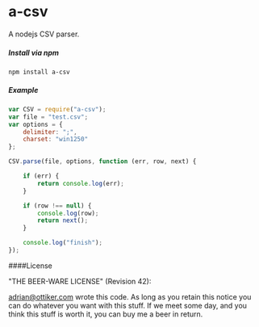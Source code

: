 a-csv
=====

A nodejs CSV parser.

##### Install via npm #####

```
npm install a-csv
```

##### Example #####
```js
var CSV = require("a-csv");
var file = "test.csv";
var options = {
    delimiter: ";",
    charset: "win1250"
};

CSV.parse(file, options, function (err, row, next) {

    if (err) {
        return console.log(err);
    }

    if (row !== null) {
        console.log(row);
        return next();
    }

    console.log("finish");
});
```

####License

"THE BEER-WARE LICENSE" (Revision 42):

adrian@ottiker.com wrote this code. As long as you retain this notice you
can do whatever you want with this stuff. If we meet some day, and you think
this stuff is worth it, you can buy me a beer in return.
